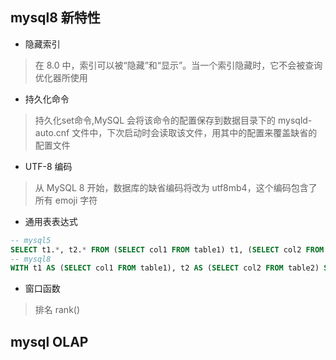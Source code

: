 ## mysql8 新特性
* 隐藏索引
> 在 8.0 中，索引可以被“隐藏”和“显示”。当一个索引隐藏时，它不会被查询优化器所使用
* 持久化命令
> 持久化set命令,MySQL 会将该命令的配置保存到数据目录下的 mysqld-auto.cnf 文件中，下次启动时会读取该文件，用其中的配置来覆盖缺省的配置文件
* UTF-8 编码
> 从 MySQL 8 开始，数据库的缺省编码将改为 utf8mb4，这个编码包含了所有 emoji 字符
* 通用表表达式
```sql
-- mysql5
SELECT t1.*, t2.* FROM (SELECT col1 FROM table1) t1, (SELECT col2 FROM table2) t2;
-- mysql8
WITH t1 AS (SELECT col1 FROM table1), t2 AS (SELECT col2 FROM table2) SELECT t1.*, t2.* FROM t1, t2;
```
* 窗口函数
> 排名 rank()
## mysql OLAP
